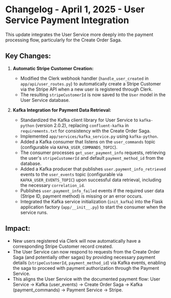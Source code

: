 # Changelog - April 1, 2025 - User Service Payment Integration

This update integrates the User Service more deeply into the payment processing flow, particularly for the Create Order Saga.

## Key Changes:

1.  **Automatic Stripe Customer Creation:**
    *   Modified the Clerk webhook handler (`handle_user_created` in `app/api/user_routes.py`) to automatically create a Stripe Customer via the Stripe API when a new user is registered through Clerk.
    *   The resulting `stripeCustomerId` is now saved to the `User` model in the User Service database.

2.  **Kafka Integration for Payment Data Retrieval:**
    *   Standardized the Kafka client library for User Service to `kafka-python` (version 2.0.2), replacing `confluent-kafka` in `requirements.txt` for consistency with the Create Order Saga.
    *   Implemented `app/services/kafka_service.py` using `kafka-python`.
    *   Added a Kafka consumer that listens on the `user_commands` topic (configurable via `KAFKA_USER_COMMANDS_TOPIC`).
    *   The consumer processes `get_user_payment_info` requests, retrieving the user's `stripeCustomerId` and default `payment_method_id` from the database.
    *   Added a Kafka producer that publishes `user.payment_info_retrieved` events to the `user_events` topic (configurable via `KAFKA_USER_EVENTS_TOPIC`) upon successful data retrieval, including the necessary `correlation_id`.
    *   Publishes `user.payment_info_failed` events if the required user data (Stripe ID, payment method) is missing or an error occurs.
    *   Integrated the Kafka service initialization (`init_kafka`) into the Flask application factory (`app/__init__.py`) to start the consumer when the service runs.

## Impact:

*   New users registered via Clerk will now automatically have a corresponding Stripe Customer record created.
*   The User Service can now respond to requests from the Create Order Saga (and potentially other sagas) by providing necessary payment details (`stripeCustomerId`, `payment_method_id`) via Kafka events, enabling the saga to proceed with payment authorization through the Payment Service.
*   This aligns the User Service with the documented payment flow: User Service → Kafka (user\_events) → Create Order Saga → Kafka (payment\_commands) → Payment Service → Stripe.
